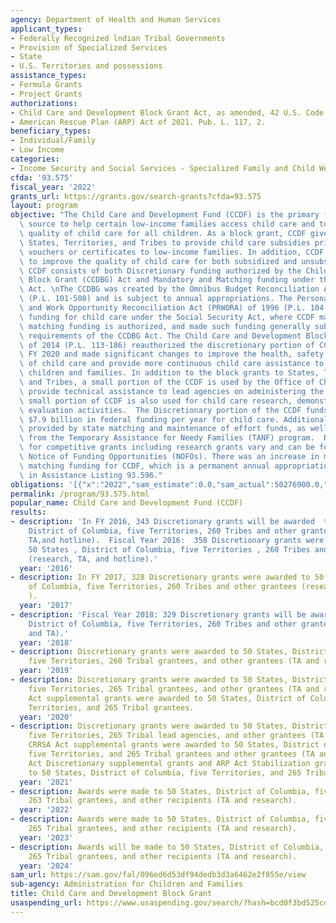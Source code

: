 ```yaml
---
agency: Department of Health and Human Services
applicant_types:
- Federally Recognized lndian Tribal Governments
- Provision of Specialized Services
- State
- U.S. Territories and possessions
assistance_types:
- Formula Grants
- Project Grants
authorizations:
- Child Care and Development Block Grant Act, as amended, 42 U.S. Code 9857.
- American Rescue Plan (ARP) Act of 2021. Pub. L. 117, 2.
beneficiary_types:
- Individual/Family
- Low Income
categories:
- Income Security and Social Services - Specialized Family and Child Welfare Services
cfda: '93.575'
fiscal_year: '2022'
grants_url: https://grants.gov/search-grants?cfda=93.575
layout: program
objective: "The Child Care and Development Fund (CCDF) is the primary federal funding\
  \ source to help certain low-income families access child care and to improve the\
  \ quality of child care for all children. As a block grant, CCDF gives funding to\
  \ States, Territories, and Tribes to provide child care subsidies primarily through\
  \ vouchers or certificates to low-income families. In addition, CCDF funds are used\
  \ to improve the quality of child care for both subsidized and unsubsidized children.\
  \ CCDF consists of both Discretionary funding authorized by the Child Care and Development\
  \ Block Grant (CCDBG) Act and Mandatory and Matching funding under the Social Security\
  \ Act. \nThe CCDBG was created by the Omnibus Budget Reconciliation Act of 1990\
  \ (P.L. 101-508) and is subject to annual appropriations. The Personal Responsibility\
  \ and Work Opportunity Reconciliation Act (PRWORA) of 1996 (P.L. 104-193) consolidated\
  \ funding for child care under the Social Security Act, where CCDF mandatory and\
  \ matching funding is authorized, and made such funding generally subject to the\
  \ requirements of the CCDBG Act. The Child Care and Development Block Grant Act\
  \ of 2014 (P.L. 113-186) reauthorized the discretionary portion of CCDF through\
  \ FY 2020 and made significant changes to improve the health, safety, and quality\
  \ of child care and provide more continuous child care assistance to low-income\
  \ children and families. In addition to the block grants to States, Territories\
  \ and Tribes, a small portion of the CCDF is used by the Office of Child Care to\
  \ provide technical assistance to lead agencies on administering the program.  A\
  \ small portion of CCDF is also used for child care research, demonstration and\
  \ evaluation activities.  The Discretionary portion of the CCDF funds provides about\
  \ $7.9 billion in federal funding per year for child care. Additional funding is\
  \ provided by state matching and maintenance of effort funds, as well as funds transferred\
  \ from the Temporary Assistance for Needy Families (TANF) program.  Requirements\
  \ for competitive grants including research grants vary and can be found in the\
  \ Notice of Funding Opportunities (NOFOs). There was an increase in mandatory and\
  \ matching funding for CCDF, which is a permanent annual appropriation and is detailed\
  \ in Assistance Listing 93.596."
obligations: '[{"x":"2022","sam_estimate":0.0,"sam_actual":50276900.0,"usa_spending_actual":6091775072.3},{"x":"2023","sam_estimate":112953390.0,"sam_actual":0.0,"usa_spending_actual":7756559659.75},{"x":"2024","sam_estimate":112953390.0,"sam_actual":0.0,"usa_spending_actual":8461282324.3}]'
permalink: /program/93.575.html
popular_name: Child Care and Development Fund (CCDF)
results:
- description: 'In FY 2016, 343 Discretionary grants will be awarded  to 50 States  ,
    District of Columbia, five Territories, 260 Tribes and other grantees (research,
    TA,and hotline).  Fiscal Year 2016:  358 Discretionary grants were awarded to
    50 States , District of Columbia, five Territories , 260 Tribes and other grantees
    (research, TA, and hotline).'
  year: '2016'
- description: In FY 2017, 328 Discretionary grants were awarded to 50 States, District
    of Columbia, five Territories, 260 Tribes and other grantees (research and TA
    ).
  year: '2017'
- description: 'Fiscal Year 2018: 329 Discretionary grants will be awarded to 50 States,
    District of Columbia, five Territories, 260 Tribes and other grantees (research
    and TA).'
  year: '2018'
- description: Discretionary grants were awarded to 50 States, District of Columbia,
    five Territories, 260 Tribal grantees, and other grantees (TA and research).
  year: '2019'
- description: Discretionary grants were awarded to 50 States, District of Columbia,
    five Territories, 265 Tribal grantees, and other grantees (TA and research). CARES
    Act supplemental grants were awarded to 50 States, District of Columbia, five
    Territories, and 265 Tribal grantees.
  year: '2020'
- description: Discretionary grants were awarded to 50 States, District of Columbia,
    five Territories, 265 Tribal lead agencies, and other grantees (TA and research).
    CRRSA Act supplemental grants were awarded to 50 States, District of Columbia,
    five Territories, and 265 Tribal grantees and other grantees (TA and research).  ARP
    Act Discretionary supplemental grants and ARP Act Stabilization grants were awarded
    to 50 States, District of Columbia, five Territories, and 265 Tribal lead agencies.
  year: '2021'
- description: Awards were made to 50 States, District of Columbia, five Territories,
    263 Tribal grantees, and other recipients (TA and research).
  year: '2022'
- description: Awards were made to 50 States, District of Columbia, five Territories,
    265 Tribal grantees, and other recipients (TA and research).
  year: '2023'
- description: Awards will be made to 50 States, District of Columbia, five Territories,
    265 Tribal grantees, and other recipients (TA and research).
  year: '2024'
sam_url: https://sam.gov/fal/096ed6d53df94dedb3d3a6462e2f855e/view
sub-agency: Administration for Children and Families
title: Child Care and Development Block Grant
usaspending_url: https://www.usaspending.gov/search/?hash=bcd0f3bd525cd78906a1b493dee3cced
---
```

